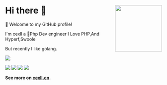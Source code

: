 # Hi there 👋 <img src="https://cdn.jsdelivr.net/gh/sy-records/staticfile@master/images/202007/huaji.gif" align="right" height="150" />


🎉 Welcome to my GitHub profile!

I'm cexll  a 🐳Php Dev engineer I Love PHP,And Hyperf,Swoole

But recently I like golang.


<!-- ![Anurag's github stats](https://github-readme-stats.vercel.app/api?username=cexll&show_icons=true&icon_color=805AD5&text_color=718096&bg_color=ffffff&hide_title=true)-->
![](https://github-profile-summary-cards.vercel.app/api/cards/profile-details?username=cexll&theme=github) 

![](https://github-profile-summary-cards.vercel.app/api/cards/repos-per-language?username=cexll&theme=github)
![](https://github-profile-summary-cards.vercel.app/api/cards/most-commit-language?username=cexll&theme=github)
![](https://github-profile-summary-cards.vercel.app/api/cards/stats?username=cexll&theme=github)
![](https://github-profile-summary-cards.vercel.app/api/cards/productive-time?username=cexll&theme=github)


**See more on [cexll.cn](https://cexll.cn).**
